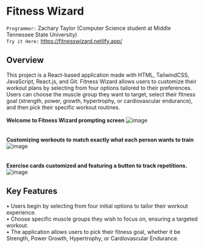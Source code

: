 # Fitness Wizard

`Programmer:` Zachary Taylor (Computer Science student at Middle Tennessee State University) <br>
`Try it Here:` https://fitnesswizard.netlify.app/ 

## Overview

This project is a React-based application made with HTML, TailwindCSS, JavaScript, React.js, and Git. Fitness Wizard allows users to customize their workout plans by selecting from four options tailored to their preferences. Users can choose the muscle group they want to target, select their fitness goal (strength, power, growth, hypertrophy, or cardiovascular endurance), and then pick their specific workout routines.
<br>
<br>
**Welcome to Fitness Wizard prompting screen** 
![image](https://github.com/ZachTaylor2002/Fitness-Wizard/assets/124469454/c2671ba1-b20f-4a3e-88ac-1c126c555eee)
<br>
<br>
<br>
 **Customizing workouts to match exactly what each person wants to train**
![image](https://github.com/ZachTaylor2002/Fitness-Wizard/assets/124469454/ae5dd09f-1734-4aa7-be9a-452a3bdb46ec)
<br>
<br>
<br>
**Exercise cards customized and featuring a button to track repetitions.** 
![image](https://github.com/ZachTaylor2002/Fitness-Wizard/assets/124469454/7bdfbc60-3fcc-42b1-b928-739acbac62ee)

## Key Features
• Users begin by selecting from four initial options to tailor their workout experience.<br>
• Choose specific muscle groups they wish to focus on, ensuring a targeted workout.<br>
• The application allows users to pick their fitness goal, whether it be Strength, Power Growth, Hypertrophy, or Cardiovascular Endurance.
